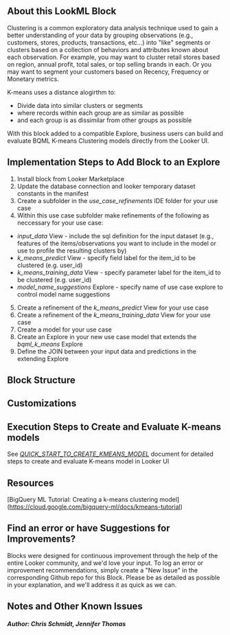 ## About this LookML Block

Clustering is a common exploratory data analysis technique used to gain a better understanding of your data by grouping observations (e.g., customers, stores, products, transactions, etc...) into "like" segments or clusters based on a collection of behaviors and attributes known about each observation. For example, you may want to cluster retail stores based on region, annual profit, total sales, or top selling brands in each. Or you may want to segment your customers based on Recency, Frequency or Monetary metrics.

K-means uses a distance alogirthm to:
* Divide data into similar clusters or segments
* where records within each group are as similar as possible
* and each group is as dissimilar from other groups as possible

With this block added to a compatible Explore, business users can build and evaluate BQML K-means Clustering models directly from the Looker UI.


## Implementation Steps to Add Block to an Explore

1. Install block from Looker Marketplace
2. Update the database connection and looker temporary dataset constants in the manifest
3. Create a subfolder in the *use_case_refinements* IDE folder for your use case
4. Within this use case subfolder make refinements of the following as neccessary for your use case:
  *  *input_data* View - include the sql definition for the input dataset (e.g., features of the items/observations you want to include in the model or use to profile the resulting clusters by)
  *  *k_means_predict* View - specify field label for the item_id to be clustered (e.g. user_id)
  *  *k_means_training_data* View - specify parameter label for the item_id to be clustered (e.g. user_id)
  *  *model_name_suggestions* Explore - specify name of use case explore to control model name suggestions
5. Create a refinement of the *k_means_predict* View for your use case
6. Create a refinement of the *k_means_training_data* View for your use case
7. Create a model for your use case
8. Create an Explore in your new use case model that extends the *bqml_k_means* Explore
9. Define the JOIN between your input data and predictions in the extending Explore

## Block Structure

## Customizations

## Execution Steps to Create and Evaluate K-means models
See [*QUICK_START_TO_CREATE_KMEANS_MODEL*](/QUICK_START_TO_CREATE_KMEANS_MODEL.md) document for detailed steps to create and evaluate K-means model in Looker UI

## Resources

[BigQuery ML Tutorial: Creating a k-means clustering model]
(https://cloud.google.com/bigquery-ml/docs/kmeans-tutorial)

## Find an error or have Suggestions for Improvements?
Blocks were designed for continuous improvement through the help of the entire Looker community, and we'd love your input. To log an error or improvement recommendations, simply create a "New Issue" in the corresponding Github repo for this Block. Please be as detailed as possible in your explanation, and we'll address it as quick as we can.

## Notes and Other Known Issues

##### Author: Chris Schmidt, Jennifer Thomas
